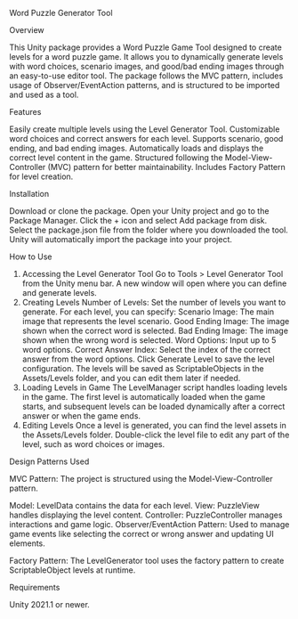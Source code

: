 Word Puzzle Generator Tool

Overview

This Unity package provides a Word Puzzle Game Tool designed to create levels for a word puzzle game. It allows you to dynamically generate levels with word choices, scenario images, and good/bad ending images through an easy-to-use editor tool. The package follows the MVC pattern, includes usage of Observer/EventAction patterns, and is structured to be imported and used as a tool.

Features

Easily create multiple levels using the Level Generator Tool.
Customizable word choices and correct answers for each level.
Supports scenario, good ending, and bad ending images.
Automatically loads and displays the correct level content in the game.
Structured following the Model-View-Controller (MVC) pattern for better maintainability.
Includes Factory Pattern for level creation.

Installation

Download or clone the package.
Open your Unity project and go to the Package Manager.
Click the + icon and select Add package from disk.
Select the package.json file from the folder where you downloaded the tool.
Unity will automatically import the package into your project.

How to Use

1. Accessing the Level Generator Tool
Go to Tools > Level Generator Tool from the Unity menu bar.
A new window will open where you can define and generate levels.
2. Creating Levels
Number of Levels: Set the number of levels you want to generate.
For each level, you can specify:
Scenario Image: The main image that represents the level scenario.
Good Ending Image: The image shown when the correct word is selected.
Bad Ending Image: The image shown when the wrong word is selected.
Word Options: Input up to 5 word options.
Correct Answer Index: Select the index of the correct answer from the word options.
Click Generate Level to save the level configuration.
The levels will be saved as ScriptableObjects in the Assets/Levels folder, and you can edit them later if needed.
3. Loading Levels in Game
The LevelManager script handles loading levels in the game.
The first level is automatically loaded when the game starts, and subsequent levels can be loaded dynamically after a correct answer or when the game ends.
4. Editing Levels
Once a level is generated, you can find the level assets in the Assets/Levels folder.
Double-click the level file to edit any part of the level, such as word choices or images.

Design Patterns Used

MVC Pattern: The project is structured using the Model-View-Controller pattern.

Model: LevelData contains the data for each level.
View: PuzzleView handles displaying the level content.
Controller: PuzzleController manages interactions and game logic.
Observer/EventAction Pattern: Used to manage game events like selecting the correct or wrong answer and updating UI elements.

Factory Pattern: The LevelGenerator tool uses the factory pattern to create ScriptableObject levels at runtime.

Requirements

Unity 2021.1 or newer.